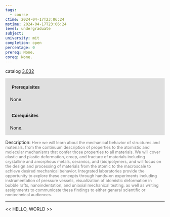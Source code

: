 ```yaml
---
tags:
  - course
ctime: 2024-04-17T23:06:24
mstime: 2024-04-17T23:06:24
level: undergraduate
subject: 
university: mit
completion: open
percentage: 0
prereq: None.
coreq: None.
---
```


catalog [3.032](https://ocw.mit.edu/courses/3-032-mechanical-behavior-of-materials-fall-2007/)

<span style="display: block; padding: 15px; background-color: rgb(100, 100, 100, 0.2);"><font id="m_prereq3970_0" style="display: block; font-family: Arial, sans-serif; font-weight: bold; padding: 5px">Prerequisites</font><br><span id="prereq3970_0">None.</span></span>
<span style="display: block; padding: 15px; background-color: rgb(100, 100, 100, 0.2);"><font id="m_coreq3970_0" style="display: block; font-family: Arial, sans-serif; font-weight: bold; padding: 5px">Corequisites</font><br><span id="coreq3970_0">None.</span></span>

<font style="">Description:</font>
<font style="color: grey; font-size: 0.8rem;">Here we will learn about the mechanical behavior of structures and materials, from the continuum description of properties to the atomistic and molecular mechanisms that confer those properties to all materials. We will cover elastic and plastic deformation, creep, and fracture of materials including crystalline and amorphous metals, ceramics, and (bio)polymers, and will focus on the design and processing of materials from the atomic to the macroscale to achieve desired mechanical behavior. Integrated laboratories provide the opportunity to explore these concepts through hands-on experiments including instrumentation of pressure vessels, visualization of atomistic deformation in bubble rafts, nanoindentation, and uniaxial mechanical testing, as well as writing assignments to communicate these findings to either general scientific or nontechnical audiences.</font>



---

<< HELLO, WORLD >>
